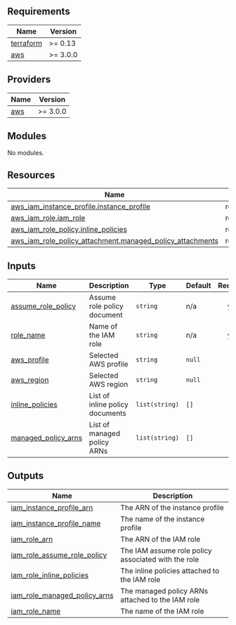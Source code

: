 <!-- BEGIN_TF_DOCS -->
## Requirements

| Name | Version |
|------|---------|
| <a name="requirement_terraform"></a> [terraform](#requirement\_terraform) | >= 0.13 |
| <a name="requirement_aws"></a> [aws](#requirement\_aws) | >= 3.0.0 |

## Providers

| Name | Version |
|------|---------|
| <a name="provider_aws"></a> [aws](#provider\_aws) | >= 3.0.0 |

## Modules

No modules.

## Resources

| Name | Type |
|------|------|
| [aws_iam_instance_profile.instance_profile](https://registry.terraform.io/providers/hashicorp/aws/latest/docs/resources/iam_instance_profile) | resource |
| [aws_iam_role.iam_role](https://registry.terraform.io/providers/hashicorp/aws/latest/docs/resources/iam_role) | resource |
| [aws_iam_role_policy.inline_policies](https://registry.terraform.io/providers/hashicorp/aws/latest/docs/resources/iam_role_policy) | resource |
| [aws_iam_role_policy_attachment.managed_policy_attachments](https://registry.terraform.io/providers/hashicorp/aws/latest/docs/resources/iam_role_policy_attachment) | resource |

## Inputs

| Name | Description | Type | Default | Required |
|------|-------------|------|---------|:--------:|
| <a name="input_assume_role_policy"></a> [assume\_role\_policy](#input\_assume\_role\_policy) | Assume role policy document | `string` | n/a | yes |
| <a name="input_role_name"></a> [role\_name](#input\_role\_name) | Name of the IAM role | `string` | n/a | yes |
| <a name="input_aws_profile"></a> [aws\_profile](#input\_aws\_profile) | Selected AWS profile | `string` | `null` | no |
| <a name="input_aws_region"></a> [aws\_region](#input\_aws\_region) | Selected AWS region | `string` | `null` | no |
| <a name="input_inline_policies"></a> [inline\_policies](#input\_inline\_policies) | List of inline policy documents | `list(string)` | `[]` | no |
| <a name="input_managed_policy_arns"></a> [managed\_policy\_arns](#input\_managed\_policy\_arns) | List of managed policy ARNs | `list(string)` | `[]` | no |

## Outputs

| Name | Description |
|------|-------------|
| <a name="output_iam_instance_profile_arn"></a> [iam\_instance\_profile\_arn](#output\_iam\_instance\_profile\_arn) | The ARN of the instance profile |
| <a name="output_iam_instance_profile_name"></a> [iam\_instance\_profile\_name](#output\_iam\_instance\_profile\_name) | The name of the instance profile |
| <a name="output_iam_role_arn"></a> [iam\_role\_arn](#output\_iam\_role\_arn) | The ARN of the IAM role |
| <a name="output_iam_role_assume_role_policy"></a> [iam\_role\_assume\_role\_policy](#output\_iam\_role\_assume\_role\_policy) | The IAM assume role policy associated with the role |
| <a name="output_iam_role_inline_policies"></a> [iam\_role\_inline\_policies](#output\_iam\_role\_inline\_policies) | The inline policies attached to the IAM role |
| <a name="output_iam_role_managed_policy_arns"></a> [iam\_role\_managed\_policy\_arns](#output\_iam\_role\_managed\_policy\_arns) | The managed policy ARNs attached to the IAM role |
| <a name="output_iam_role_name"></a> [iam\_role\_name](#output\_iam\_role\_name) | The name of the IAM role |
<!-- END_TF_DOCS -->
